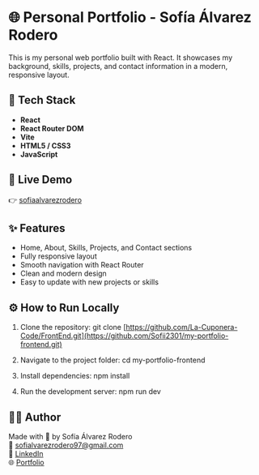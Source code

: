 # 🌐 Personal Portfolio - Sofía Álvarez Rodero

This is my personal web portfolio built with React. It showcases my background, skills, projects, and contact information in a modern, responsive layout.

## 🚀 Tech Stack

- **React**
- **React Router DOM**
- **Vite**
- **HTML5 / CSS3**
- **JavaScript**

<!-- ## 📸 Screenshot

![Portfolio Preview](./screenshots/portfolio_screenshot_placeholder.png)

> To update the screenshot, replace the image in `/screenshots/` with your own and update the filename if needed.
-->
## 🔗 Live Demo

👉 [sofiaalvarezrodero](https://sofiaalvarezrodero.vercel.app)

## ✨ Features

- Home, About, Skills, Projects, and Contact sections
- Fully responsive layout
- Smooth navigation with React Router
- Clean and modern design
- Easy to update with new projects or skills

## ⚙️ How to Run Locally

1. Clone the repository:
git clone [https://github.com/La-Cuponera-Code/FrontEnd.git](https://github.com/Sofii2301/my-portfolio-frontend.git)

2. Navigate to the project folder:
cd my-portfolio-frontend

3. Install dependencies:
npm install

4. Run the development server:
npm run dev

## 🧑‍💻 Author  
Made with 💙 by Sofía Álvarez Rodero  
📧 sofialvarezrodero97@gmail.com  
🔗 [LinkedIn](https://www.linkedin.com/in/sofi-alvarez-rodero)  
🌐 [Portfolio](https://sofiaalvarezrodero.vercel.app)
